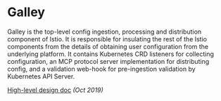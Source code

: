 # Galley

Galley is the top-level config ingestion, processing and distribution component of
Istio. It is responsible for insulating the rest of the Istio components from the
details of obtaining user configuration from the underlying platform. It contains
Kubernetes CRD listeners for collecting configuration, an MCP protocol server
implementation for distributing config, and a validation web-hook for pre-ingestion
validation by Kubernetes API Server.

[High-level design doc](https://docs.google.com/document/d/1GRLQ6bs2pzhURKQ871fgoagh8bkJkRYRFABgAuezK8s) *(Oct 2019)*
